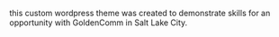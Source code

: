this custom wordpress theme was created to demonstrate skills for an opportunity with GoldenComm in Salt Lake City.
